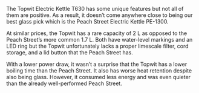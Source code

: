 The Topwit Electric Kettle T630 has some unique features but not all of them are positive. As a result, it doesn’t come anywhere close to being our best glass pick which is the Peach Street Electric Kettle PE-1300.

At similar prices, the Topwit has a rare capacity of 2 L as opposed to the Peach Street’s more common 1.7 L. Both have water-level markings and an LED ring but the Topwit unfortunately lacks a proper limescale filter, cord storage, and a lid button that the Peach Street has.

With a lower power draw, it wasn’t a surprise that the Topwit has a lower boiling time than the Peach Street. It also has worse heat retention despite also being glass. However, it consumed less energy and was even quieter than the already well-performed Peach Street.